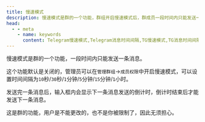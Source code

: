 ```yaml
---
title: 慢速模式
description: 慢速模式是群的一个功能，群组开启慢速模式后，群成员一段时间内只能发送一条消息。本文介绍了慢速模式的特性和开启方法。
head:
  - - meta
    - name: keywords
      content: Telegram慢速模式,Telegram消息时间间隔,TG慢速模式,TG消息时间间隔,电报慢速模式,电报消息时间间隔
---
```


慢速模式是群的一个功能，一段时间内只能发送一条消息。

这个功能默认是关闭的，管理员可以在`管理群组`->`成员权限`中开启慢速模式，可以设置时间间隔为`10`秒/`30`秒/`1`分钟/`5`分钟/`15`分钟/`1`小时。

发送完一条消息后，输入框内会显示下一条消息发送的倒计时，倒计时结束后才能发送下一条消息。

这是群的功能，用户是不能更改的，也不是你被限制了，因此无须担心。
